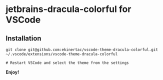 # jetbrains-dracula-colorful for VSCode

## Installation

	git clone git@github.com:ekinertac/vscode-theme-dracula-colorful.git ~/.vscode/extensions/vscode-theme-dracula-colorful

	# Restart VSCode and select the theme from the settings


**Enjoy!**
